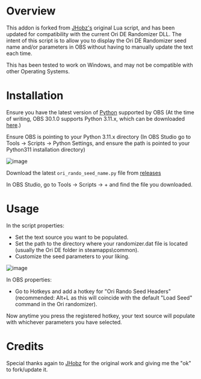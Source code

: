 # Overview
This addon is forked from [JHobz's](https://github.com/jhobz/ori-obs-scripts) original Lua script, and has been updated for compatibility with the current Ori DE Randomizer DLL. The intent of this script is to allow you to display the Ori DE Randomizer seed name and/or parameters in OBS without having to manually update the text each time. 

This has been tested to work on Windows, and may not be compatible with other Operating Systems.

# Installation
Ensure you have the latest version of [Python](https://www.python.org/) supported by OBS (At the time of writing, OBS 30.1.0 supports Python 3.11.x, which can be downloaded [here](https://www.python.org/downloads/windows/).)

Ensure OBS is pointing to your Python 3.11.x directory (In OBS Studio go to Tools -> Scripts -> Python Settings, and ensure the path is pointed to your Python311 installation directory)

![image](https://github.com/InsomniacToaster/OriDE-Rando-OBS-Seed-Display/assets/89503619/86156c81-2b14-475b-87ce-2147aaf758c8)

Download the latest `ori_rando_seed_name.py` file from [releases](https://github.com/InsomniacToaster/OriDE-Rando-OBS-Seed-Display/releases)

In OBS Studio, go to Tools -> Scripts -> + and find the file you downloaded.

# Usage
In the script properties:

* Set the text source you want to be populated.
* Set the path to the directory where your randomizer.dat file is located (usually the Ori DE folder in steamapps\common).
* Customize the seed parameters to your liking.

![image](https://github.com/InsomniacToaster/OriDE-Rando-OBS-Seed-Display/assets/89503619/37e8f777-7db4-4ca3-b652-e6a2f4396fbd)


In OBS properties:

* Go to Hotkeys and add a hotkey for "Ori Rando Seed Headers" (recommended: Alt+L as this will coincide with the default "Load Seed" command in the Ori randomizer).

Now anytime you press the registered hotkey, your text source will populate with whichever parameters you have selected.

# Credits
Special thanks again to [JHobz](https://github.com/jhobz) for the original work and giving me the "ok" to fork/update it.
